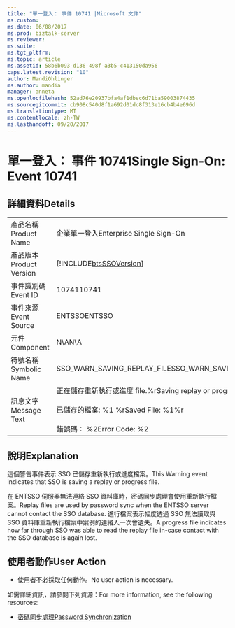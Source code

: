 ```yaml
---
title: "單一登入： 事件 10741 |Microsoft 文件"
ms.custom: 
ms.date: 06/08/2017
ms.prod: biztalk-server
ms.reviewer: 
ms.suite: 
ms.tgt_pltfrm: 
ms.topic: article
ms.assetid: 58b6b093-d136-498f-a3b5-c413150da956
caps.latest.revision: "10"
author: MandiOhlinger
ms.author: mandia
manager: anneta
ms.openlocfilehash: 52ad76e20937bfa4af1dbec6d71ba59003874435
ms.sourcegitcommit: cb908c540d8f1a692d01dc8f313e16cb4b4e696d
ms.translationtype: MT
ms.contentlocale: zh-TW
ms.lasthandoff: 09/20/2017
---
```

# <a name="single-sign-on-event-10741"></a><span data-ttu-id="051b5-102">單一登入： 事件 10741</span><span class="sxs-lookup"><span data-stu-id="051b5-102">Single Sign-On: Event 10741</span></span>
## <a name="details"></a><span data-ttu-id="051b5-103">詳細資料</span><span class="sxs-lookup"><span data-stu-id="051b5-103">Details</span></span>  
  
|||  
|-|-|  
|<span data-ttu-id="051b5-104">產品名稱</span><span class="sxs-lookup"><span data-stu-id="051b5-104">Product Name</span></span>|<span data-ttu-id="051b5-105">企業單一登入</span><span class="sxs-lookup"><span data-stu-id="051b5-105">Enterprise Single Sign-On</span></span>|  
|<span data-ttu-id="051b5-106">產品版本</span><span class="sxs-lookup"><span data-stu-id="051b5-106">Product Version</span></span>|[!INCLUDE[btsSSOVersion](../includes/btsssoversion-md.md)]|  
|<span data-ttu-id="051b5-107">事件識別碼</span><span class="sxs-lookup"><span data-stu-id="051b5-107">Event ID</span></span>|<span data-ttu-id="051b5-108">10741</span><span class="sxs-lookup"><span data-stu-id="051b5-108">10741</span></span>|  
|<span data-ttu-id="051b5-109">事件來源</span><span class="sxs-lookup"><span data-stu-id="051b5-109">Event Source</span></span>|<span data-ttu-id="051b5-110">ENTSSO</span><span class="sxs-lookup"><span data-stu-id="051b5-110">ENTSSO</span></span>|  
|<span data-ttu-id="051b5-111">元件</span><span class="sxs-lookup"><span data-stu-id="051b5-111">Component</span></span>|<span data-ttu-id="051b5-112">N\A</span><span class="sxs-lookup"><span data-stu-id="051b5-112">N\A</span></span>|  
|<span data-ttu-id="051b5-113">符號名稱</span><span class="sxs-lookup"><span data-stu-id="051b5-113">Symbolic Name</span></span>|<span data-ttu-id="051b5-114">SSO_WARN_SAVING_REPLAY_FILE</span><span class="sxs-lookup"><span data-stu-id="051b5-114">SSO_WARN_SAVING_REPLAY_FILE</span></span>|  
|<span data-ttu-id="051b5-115">訊息文字</span><span class="sxs-lookup"><span data-stu-id="051b5-115">Message Text</span></span>|<span data-ttu-id="051b5-116">正在儲存重新執行或進度 file.%r</span><span class="sxs-lookup"><span data-stu-id="051b5-116">Saving replay or progress file.%r</span></span><br /><br /> <span data-ttu-id="051b5-117">已儲存的檔案: %1 %r</span><span class="sxs-lookup"><span data-stu-id="051b5-117">Saved File: %1%r</span></span><br /><br /> <span data-ttu-id="051b5-118">錯誤碼： %2</span><span class="sxs-lookup"><span data-stu-id="051b5-118">Error Code: %2</span></span>|  
  
## <a name="explanation"></a><span data-ttu-id="051b5-119">說明</span><span class="sxs-lookup"><span data-stu-id="051b5-119">Explanation</span></span>  
 <span data-ttu-id="051b5-120">這個警告事件表示 SSO 已儲存重新執行或進度檔案。</span><span class="sxs-lookup"><span data-stu-id="051b5-120">This Warning event indicates that SSO is saving a replay or progress file.</span></span>  
  
 <span data-ttu-id="051b5-121">在 ENTSSO 伺服器無法連絡 SSO 資料庫時，密碼同步處理會使用重新執行檔案。</span><span class="sxs-lookup"><span data-stu-id="051b5-121">Replay files are used by password sync when the ENTSSO server cannot contact the SSO database.</span></span> <span data-ttu-id="051b5-122">進行檔案表示幅度透過 SSO 無法讀取與 SSO 資料庫重新執行檔案中案例的連絡人一次會遺失。</span><span class="sxs-lookup"><span data-stu-id="051b5-122">A progress file indicates how far through SSO was able to read the replay file in-case contact with the SSO database is again lost.</span></span>  
  
## <a name="user-action"></a><span data-ttu-id="051b5-123">使用者動作</span><span class="sxs-lookup"><span data-stu-id="051b5-123">User Action</span></span>  
  
-   <span data-ttu-id="051b5-124">使用者不必採取任何動作。</span><span class="sxs-lookup"><span data-stu-id="051b5-124">No user action is necessary.</span></span>  
  
 <span data-ttu-id="051b5-125">如需詳細資訊，請參閱下列資源：</span><span class="sxs-lookup"><span data-stu-id="051b5-125">For more information, see the following resources:</span></span>  
  
-   [<span data-ttu-id="051b5-126">密碼同步處理</span><span class="sxs-lookup"><span data-stu-id="051b5-126">Password Synchronization</span></span>](../core/password-synchronization2.md)